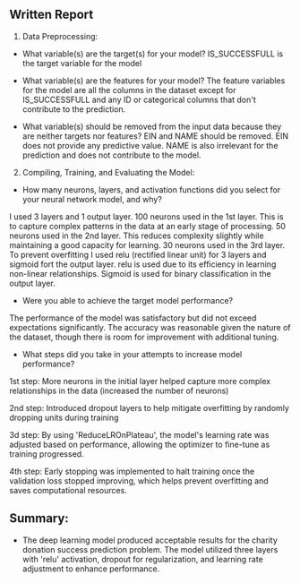 ## Written Report

1. Data Preprocessing:

- What variable(s) are the target(s) for your model?
IS_SUCCESSFULL is the target variable for the model

- What variable(s) are the features for your model?
The feature variables for the model are all the columns in the dataset except for IS_SUCCESSFULL and any ID or categorical columns that don't contribute to the prediction.

- What variable(s) should be removed from the input data because they are neither targets nor features?
EIN and NAME should be removed. EIN does not provide any predictive value. NAME is also irrelevant for the prediction and does not contribute to the model.

2. Compiling, Training, and Evaluating the Model:
- How many neurons, layers, and activation functions did you select for your neural network model, and why?
  
I used 3 layers and 1 output layer.
100 neurons used in the 1st layer. This is to capture complex patterns in the data at an early stage of processing.
50 neurons used in the 2nd layer. This reduces complexity slightly while maintaining a good capacity for learning.
30 neurons used in the 3rd layer. To prevent overfitting
I used relu (rectified linear unit) for 3 layers and sigmoid fort the output layer. relu is used due to its efficiency in learning non-linear relationships. Sigmoid is used for binary classification in the output layer.

- Were you able to achieve the target model performance?
  
The performance of the model was satisfactory but did not exceed expectations significantly. The accuracy was reasonable given the nature of the dataset, though there is room for improvement with additional tuning.

- What steps did you take in your attempts to increase model performance?
  
1st step: More neurons in the initial layer helped capture more complex relationships in the data (increased the number of neurons)

2nd step: Introduced dropout layers to help mitigate overfitting by randomly dropping units during training

3d step: By using 'ReduceLROnPlateau', the model's learning rate was adjusted based on performance, allowing the optimizer to fine-tune as training progressed.

4th step: Early stopping was implemented to halt training once the validation loss stopped improving, which helps prevent overfitting and saves computational resources.

 ## Summary: 
 
 - The deep learning model produced acceptable results for the charity donation success prediction problem. The model utilized three layers with 'relu' activation, dropout for regularization, and learning rate adjustment to enhance performance.
